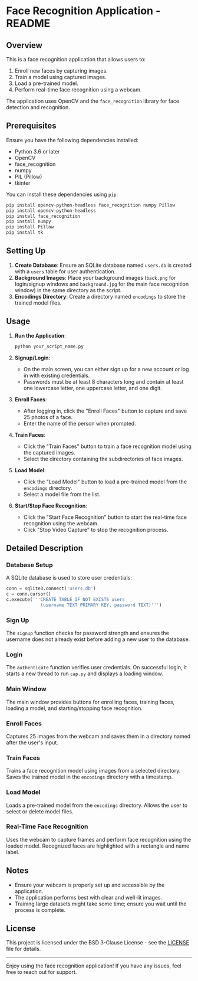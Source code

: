 # Face Recognition Application - README

## Overview

This is a face recognition application that allows users to:
1. Enroll new faces by capturing images.
2. Train a model using captured images.
3. Load a pre-trained model.
4. Perform real-time face recognition using a webcam.

The application uses OpenCV and the `face_recognition` library for face detection and recognition.

## Prerequisites

Ensure you have the following dependencies installed:

- Python 3.6 or later
- OpenCV
- face_recognition
- numpy
- PIL (Pillow)
- tkinter

You can install these dependencies using `pip`:

```bash
pip install opencv-python-headless face_recognition numpy Pillow
pip install opencv-python-headless
pip install face_recognition
pip install numpy
pip install Pillow
pip install tk

```

## Setting Up

1. **Create Database**: Ensure an SQLite database named `users.db` is created with a `users` table for user authentication.
2. **Background Images**: Place your background images (`back.png` for login/signup windows and `background.jpg` for the main face recognition window) in the same directory as the script.
3. **Encodings Directory**: Create a directory named `encodings` to store the trained model files.

## Usage

1. **Run the Application**:
   ```bash
   python your_script_name.py
   ```

2. **Signup/Login**:
   - On the main screen, you can either sign up for a new account or log in with existing credentials.
   - Passwords must be at least 8 characters long and contain at least one lowercase letter, one uppercase letter, and one digit.

3. **Enroll Faces**:
   - After logging in, click the "Enroll Faces" button to capture and save 25 photos of a face.
   - Enter the name of the person when prompted.

4. **Train Faces**:
   - Click the "Train Faces" button to train a face recognition model using the captured images.
   - Select the directory containing the subdirectories of face images.

5. **Load Model**:
   - Click the "Load Model" button to load a pre-trained model from the `encodings` directory.
   - Select a model file from the list.

6. **Start/Stop Face Recognition**:
   - Click the "Start Face Recognition" button to start the real-time face recognition using the webcam.
   - Click "Stop Video Capture" to stop the recognition process.

## Detailed Description

### Database Setup

A SQLite database is used to store user credentials:

```python
conn = sqlite3.connect('users.db')
c = conn.cursor()
c.execute('''CREATE TABLE IF NOT EXISTS users
             (username TEXT PRIMARY KEY, password TEXT)''')
```

### Sign Up

The `signup` function checks for password strength and ensures the username does not already exist before adding a new user to the database.

### Login

The `authenticate` function verifies user credentials. On successful login, it starts a new thread to run `cap.py` and displays a loading window.

### Main Window

The main window provides buttons for enrolling faces, training faces, loading a model, and starting/stopping face recognition.

### Enroll Faces

Captures 25 images from the webcam and saves them in a directory named after the user's input.

### Train Faces

Trains a face recognition model using images from a selected directory. Saves the trained model in the `encodings` directory with a timestamp.

### Load Model

Loads a pre-trained model from the `encodings` directory. Allows the user to select or delete model files.

### Real-Time Face Recognition

Uses the webcam to capture frames and perform face recognition using the loaded model. Recognized faces are highlighted with a rectangle and name label.

## Notes

- Ensure your webcam is properly set up and accessible by the application.
- The application performs best with clear and well-lit images.
- Training large datasets might take some time; ensure you wait until the process is complete.

## License

This project is licensed under the BSD 3-Clause License - see the [LICENSE](LICENSE) file for details.

---

Enjoy using the face recognition application! If you have any issues, feel free to reach out for support.

